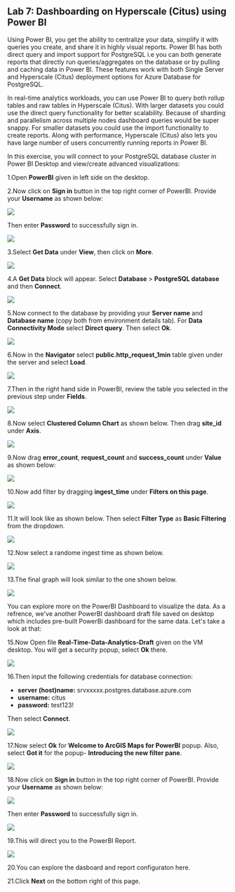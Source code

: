 ## **Lab 7: Dashboarding on Hyperscale (Citus) using Power BI**

Using Power BI, you get the ability to centralize your data, simplify it with queries you create, and share it in highly visual reports. Power BI has both direct query and import support for PostgreSQL i.e you can both generate reports that directly run queries/aggregates on the database or by pulling and caching data in Power BI. These features work with both Single Server and Hyperscale (Citus) deployment options for Azure Database for PostgreSQL.

In real-time analytics workloads, you can use Power BI to query both rollup tables and raw tables in Hyperscale (Citus). With larger datasets you could use the direct query functionality for better scalability. Because of sharding and parallelism across multiple nodes dashboard queries would be super snappy. For smaller datasets you could use the import functionality to create reports. Along with performance, Hyperscale (Citus) also lets you have large number of users concurrently running reports in Power BI.
 
In this exercise, you will connect to your PostgreSQL database cluster in Power BI Desktop and view/create advanced visualizations:

1.Open **PowerBI** given in left side on the desktop.

2.Now click on **Sign in** button in the top right corner of PowerBI. Provide your **Username** as shown below:

 ![](images/powerbi10.png)

Then enter **Password** to successfully sign in.

 ![](images/powerbi8.png)

3.Select **Get Data** under **View**, then click on **More**.

 ![](images/getdata.png)

4.A **Get Data** block will appear. Select **Database** > **PostgreSQL database** and then **Connect**.

 ![](images/getdata1.png)

5.Now connect to the database by providing your **Server name** and **Database name** (copy both from environment details tab). For **Data Connectivity Mode** select **Direct query**. Then select **Ok**.

 ![](images/getdata2.png)

6.Now in the **Navigator** select **public.http_request_1min** table given under the server and select **Load**.

 ![](images/getdata3.png)

7.Then in the right hand side in PowerBI, review the table you selected in the previous step under **Fields**.

 ![](images/getdata4.png)

8.Now select **Clustered Column Chart** as shown below. Then drag **site_id** under **Axis**.

 ![](images/graph1.png)

9.Now drag **error_count**, **request_count** and **success_count** under **Value** as shown below:

 ![](images/graph2.png)

10.Now add filter by dragging **ingest_time** under **Filters on this page**.

 ![](images/graph3.png)

11.It will look like as shown below. Then select **Filter Type** as **Basic Filtering** from the dropdown.

 ![](images/graph4.png)

12.Now select a randome ingest time as shown below.

 ![](images/graph5.png)

13.The final graph will look similar to the one shown below.

 ![](images/graph6.png)

You can explore more on the PowerBI Dashboard to visualize the data. As a refrence, we've another PowerBI dashboard draft file saved on desktop which includes pre-built PowerBi dashboard for the same data. Let's take a look at that:

15.Now Open file **Real-Time-Data-Analytics-Draft** given on the VM desktop. You will get a security popup, select **Ok** there.

![](images/powerbi.png)

16.Then input the following credentials for database connection:

* **server (host)name:** srvxxxxx.postgres.database.azure.com 
* **username:** citus
* **password:** test123!

Then select **Connect**.

![](images/powerbi2.png)

17.Now select **Ok** for **Welcome to ArcGIS Maps for PowerBI** popup. Also, select **Got it** for the popup- **Introducing the new filter pane**.

![](images/powerbi3.png)

18.Now click on **Sign in** button in the top right corner of PowerBI. Provide your **Username** as shown below:

 ![](images/powerbi10.png)

Then enter **Password** to successfully sign in.

 ![](images/powerbi8.png)

19.This will direct you to the PowerBI Report.

![](images/powerbi9.png)

20.You can explore the dasboard and report configuraton here. 

21.Click **Next** on the bottom right of this page.
